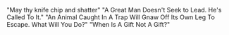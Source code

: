"May thy knife chip and shatter"
"A Great Man Doesn't Seek to Lead. He's Called To It."
"An Animal Caught In A Trap Will Gnaw Off Its Own Leg To Escape. What Will You Do?"
"When Is A Gift Not A Gift?"
